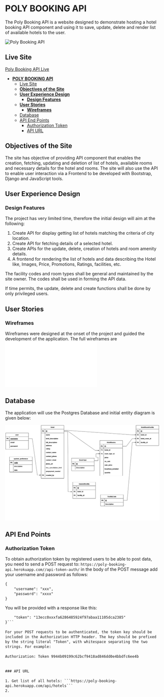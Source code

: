 # **POLY BOOKING API**

The Poly Booking API is a website designed to demonstrate hosting a hotel booking API component and using it to save, update, delete and render list of available hotels to the user.

![Poly Booking API](/docs/images/poly_booking_api.png)

## Live Site

[Poly Booking API Live](https://poly-booking-api.herokuapp.com)

- [**POLY BOOKING API**](#poly-booking-api)
  - [Live Site](#live-site)
  - [**Objectives of the Site**](#objectives-of-the-site)
  - [**User Experience Design**](#user-experience-design)
    - [**Design Features**](#design-features)
  - [**User Stories**](#user-stories)
    - [**Wireframes**](#wireframes)
  - [Database](#database)
  - [API End Points](#api-end-points)
    - [Authorization Token](#authorization-token)
    - [API URL](#api-url)

## **Objectives of the Site**

The site has objective of providing API component that enables the creation, fetching, updating and deletion of list of hotels, available rooms and necessary details for the hotel and rooms. The site will also use the API to enable user interaction via a Frontend to be developed with Bootstrap, Django and JavaScript tools.

## **User Experience Design**

### **Design Features**

The project has very limited time, therefore the initial design will aim at the following:

1. Create API for display getting list of hotels matching the criteria of city location.
2. Create API for fetching details of a selected hotel.
3. Create APIs for the update, delete, creation of hotels and room amenity details.
4. A frontend for rendering the list of hotels and data describing the Hotel like, Images, Price, Promotions, Ratings, facilities, etc.

The facility codes and room types shall be general and maintained by the site owner. The codes shall be used in forming the API data.

If time permits, the update, delete and create functions shall be done by only privileged users.

## **User Stories**

### **Wireframes**

Wireframes were designed at the onset of the project and guided the development of the application. The full wireframes are ![provided HERE](/docs/wireframe.md)

## Database

The application will use the Postgres Database and initial entity diagram is given below:

![Database Entity Diagram](/docs/poly_booking_ed.png)

## API End Points

### Authorization Token

To obtain authorization token by registered users to be able to post data, you need to send a POST request to:
  ```https://poly-booking-api.herokuapp.com//api-token-auth/```
in the body of the POST message add your username and password as follows:

```
{
    "username": "xxx",
    "password": "xxxx"
}
```
You will be provided with a response like this:

```{
    "token": "13ecc0xxxfa6286485924f97abaa11105dca2385"
}```

For your POST requests to be authenticated, the token key should be included in the Authorization HTTP header. The key should be prefixed by the string literal "Token", with whitespace separating the two strings. For example:

Authorization: Token 9944b09199c62bcf9418ad846dd0e4bbdfc6ee4b


### API URL

1. Get list of all hotels: ```https://poly-booking-api.herokuapp.com/api/hotels```
2. 